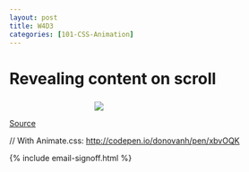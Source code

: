 ```yaml
---
layout: post
title: W4D3
categories: [101-CSS-Animation]
---
```


# Revealing content on scroll


<div class="example">
  <img src="http://s3.amazonaws.com/course-images/scroll.gif" style="max-width: 200px; margin: 24px auto 0; display: block;">
  <p class="source"><a href="http://codepen.io/donovanh/pen/gbVMjm">Source</a></p>
</div>


// With Animate.css: http://codepen.io/donovanh/pen/xbvOQK

{% include email-signoff.html %}
